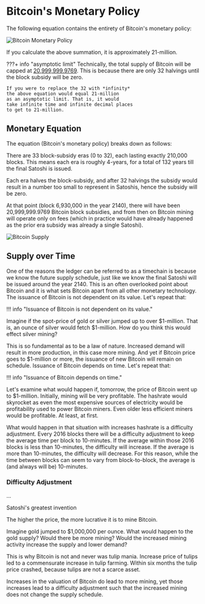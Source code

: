 # Bitcoin's Monetary Policy


The following equation contains the 
 entirety of Bitcoin's monetary policy:

![Bitcoin Monetary Policy](/images/bitcoin-monetary-policy.png)

If you calculate the above summation, it is
 approximately 21-million.


???+ info "asymptotic limit"
    Technically, the total supply of Bitcoin
    will be capped at 
    [20,999,999.9769](https://bitcoin.stackexchange.com/questions/38994/will-there-be-21-million-bitcoins-eventually/38998#38998).
    This is because there are only 32 halvings until 
     the block subsidy will be zero.
    
    If you were to replace the 32 with *infinity*
    the above equation would equal 21-million 
    as an asymptotic limit. That is, it would
    take infinite time and infinite decimal places 
    to get to 21-million.





## Monetary Equation 

The equation (Bitcoin's monetary policy)
 breaks down as follows:

There are 33 block-subsidy eras (0 to 32),
 each lasting
 exactly 210,000 blocks.
This means each era is roughly 4-years,
 for a total of 132 years till the final
 Satoshi is issued.

Each era halves the block-subsidy, and
 after 32 halvings the subsidy would result
 in a number too small to represent in Satoshis,
 hence the subsidy will be zero.

At that point (block 6,930,000 in the year 2140), there
 will have been 20,999,999.9769 Bitcoin
 block subsidies, and from then
 on Bitcoin mining will operate only
 on fees (which in practice would have
 already happened as the prior era subsidy
 was already a single Satoshi).



![Bitcoin Supply](/images/Bitcoin-supply.png)



## Supply over Time

One of the reasons the ledger can be
 referred to as a 
 timechain
 is because we know the future supply schedule,
 just like we know the final Satoshi will be
 issued around the year 2140.
This is an often overlooked point about Bitcoin
 and it is what sets Bitcoin apart from all
 other monetary technology.
The issuance of Bitcoin is not dependent on
 its value.
Let's repeat that:

!!! info "Issuance of Bitcoin is not dependent on its value."

Imagine if the spot-price of gold or silver jumped
 up to over $1-million. 
That is, an ounce of silver would fetch
 $1-million.
How do you think this would effect silver mining?

This is so fundamental as to be a law of nature.
Increased demand will result in more production,
 in this case more mining.
And yet if Bitcoin price goes to $1-million
 or more, the issuance of new Bitcoin will
 remain on schedule.
Issuance of Bitcoin depends on time.
Let's repeat that:

!!! info "Issuance of Bitcoin depends on time."

Let's examine what would happen if, tomorrow,
 the price of Bitcoin went up to $1-million.
Initially, mining will be very profitable.
The hashrate would skyrocket as even
 the most expensive sources of electricity
 would be profitability used to power
 Bitcoin miners.
Even older less efficient miners would be
 profitable.
At least, at first.

What would happen in that situation with
 increases hashrate is a difficulty adjustment.
Every 2016 blocks there will be a difficulty
 adjustment to keep the average time per block
 to 10-minutes.
If the average within those 2016 blocks
 is less than 10-minutes, 
 the difficulty will increase.
If the average is more than 10-minutes,
 the difficulty will decrease.
For this reason, while the time between blocks
 can seem to vary from block-to-block,
 the average is (and always will be) 10-minutes.




### Difficulty Adjustment

...

Satoshi's greatest invention 

The higher the price, the more lucrative it is
 to mine Bitcoin.

Imagine gold jumped to $1,000,000 per ounce.
What would happen to the gold supply?
Would there be more mining?
Would the increased mining activity increase
 the supply and lower demand?

This is why Bitcoin is not and never was
 tulip mania.
Increase price of tulips led to a commensurate
 increase in tulip farming. 
Within six months the tulip price crashed,
 because tulips are not a scarce asset.

Increases in the valuation of Bitcoin do
 lead to more mining, yet those increases
 lead to a difficulty adjustment such that
 the increased mining does not change
 the supply schedule.









